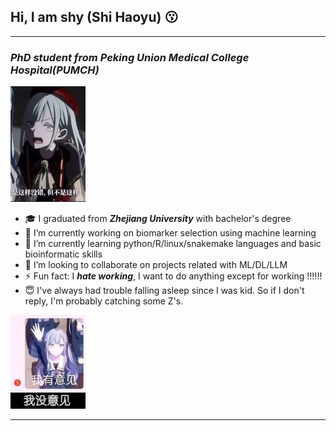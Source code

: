 ## Hi, I am shy (Shi Haoyu) 😗

---

### ***PhD student from Peking Union Medical College Hospital(PUMCH)*** 
![image](image/20250401222455_3.jpg)

- 🎓 I graduated from ***Zhejiang University*** with bachelor's degree 
- 🔭 I’m currently working on biomarker selection using machine learning
- 🌱 I’m currently learning python/R/linux/snakemake languages and basic bioinformatic skills
- 👯 I’m looking to collaborate on projects related with ML/DL/LLM
- ⚡ Fun fact: I ***hate working***, I want to do anything except for working !!!!!!
- 😇 I've always had trouble falling asleep since I was kid. So if I don't reply, I'm probably catching some Z's.

![image](image/20250401222406_3.jpg)

---

